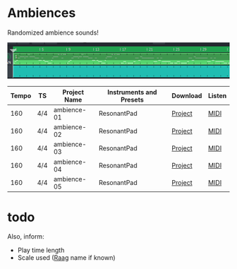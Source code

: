 # Ambiences
Randomized ambience sounds!

![graph](resources/ambience-01.png)

Tempo | TS  | Project Name | Instruments and Presets | Download | Listen
------|-----|--------------|-------------------------|----------|--------
160   | 4/4 | ambience-01  | ResonantPad             | [Project](resources/ambience-01.mmpz) | [MIDI](resources/ambience-01.mid)
160   | 4/4 | ambience-02  | ResonantPad             | [Project](resources/ambience-02.mmpz) | [MIDI](resources/ambience-02.mid)
160   | 4/4 | ambience-03  | ResonantPad             | [Project](resources/ambience-03.mmpz) | [MIDI](resources/ambience-03.mid)
160   | 4/4 | ambience-04  | ResonantPad             | [Project](resources/ambience-04.mmpz) | [MIDI](resources/ambience-04.mid)
160   | 4/4 | ambience-05  | ResonantPad             | [Project](resources/ambience-05.mmpz) | [MIDI](resources/ambience-05.mid)


# todo

Also, inform:
- Play time length
- Scale used ([Raag](https://en.wikipedia.org/wiki/Raga) name if known)
